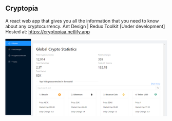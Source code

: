 ## Cryptopia

A react web app that gives you all the information that you need to know about any cryptocurrency. Ant Design | Redux Toolkit
[Under development]
Hosted at: https://cryptopiaa.netlify.app

![Image of Web app](public/cryptopia.PNG?raw=true "Interface")
